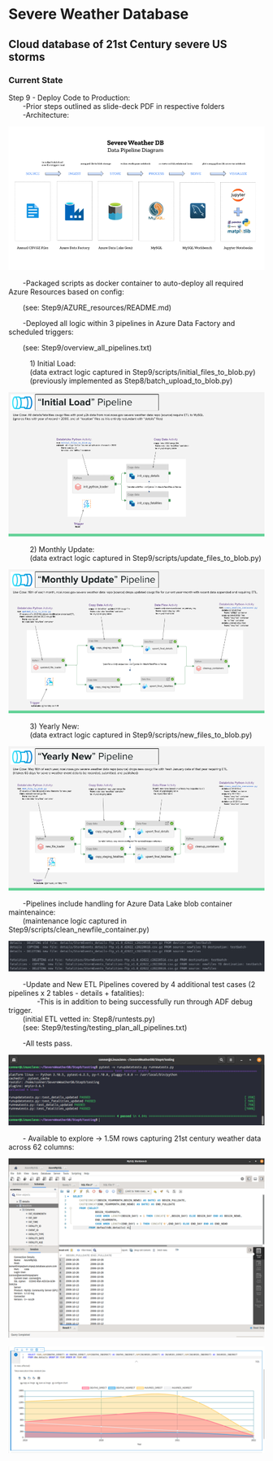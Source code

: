 # Severe Weather Database

## Cloud database of 21st Century severe US storms

### Current State

Step 9 - Deploy Code to Production:<br>
&emsp;&emsp;-Prior steps outlined as slide-deck PDF in respective folders<br>
&emsp;&emsp;-Architecture:<br>

![alt text](https://github.com/conner-mcnicholas/SevereWeatherDB/blob/main/Step7/diagram_formats/final_archdiagram_mod.png?raw=true)

&emsp;&emsp;-Packaged scripts as docker container to auto-deploy all required Azure Resources based on config:<br>

&emsp;&emsp;(see: Step9/AZURE_resources/README.md)<br>

&emsp;&emsp;-Deployed all logic within 3 pipelines in Azure Data Factory and scheduled triggers:<br>

&emsp;&emsp;(see: Step9/overview_all_pipelines.txt)<br>

&emsp;&emsp;&emsp;1) Initial Load: <br>
&emsp;&emsp;&emsp;(data extract logic captured in Step9/scripts/initial_files_to_blob.py)<br>
&emsp;&emsp;&emsp;(previously implemented as Step8/batch_upload_to_blob.py)<br>

![alt text](https://github.com/conner-mcnicholas/SevereWeatherDB/blob/main/Step9/imgs/initial_load.png?raw=true)<br>

&emsp;&emsp;&emsp;2) Monthly Update:<br>
&emsp;&emsp;&emsp;(data extract logic captured in Step9/scripts/update_files_to_blob.py)<br>

![alt text](https://github.com/conner-mcnicholas/SevereWeatherDB/blob/main/Step9/imgs/monthly_update.png?raw=true)<br>

&emsp;&emsp;&emsp;3) Yearly New:<br>
&emsp;&emsp;&emsp;(data extract logic captured in Step9/scripts/new_files_to_blob.py)<br>

![alt text](https://github.com/conner-mcnicholas/SevereWeatherDB/blob/main/Step9/imgs/yearly_new.png?raw=true)<br>

&emsp;&emsp;-Pipelines include handling for Azure Data Lake blob container maintenaince:<br>
&emsp;&emsp;(maintenance logic captured in Step9/scripts/clean_newfile_container.py)<br>

![alt text](https://github.com/conner-mcnicholas/SevereWeatherDB/blob/main/Step9/imgs/clean_containers_output.png?raw=true)<br>

&emsp;&emsp;-Update and New ETL Pipelines covered by 4 additional test cases (2 pipelines x 2 tables - details + fatalities):<br>
&emsp;&emsp;&emsp;&emsp;-This is in addition to being successfully run through ADF debug trigger.<br>
&emsp;&emsp;(initial ETL vetted in: Step8/runtests.py)<br>
&emsp;&emsp;(see: Step9/testing/testing_plan_all_pipelines.txt)<br>

&emsp;&emsp;-All tests pass.<br>

![alt text](https://github.com/conner-mcnicholas/SevereWeatherDB/blob/main/Step9/imgs/pipeline_test_success.png?raw=true)

&emsp;&emsp;- Available to explore -> 1.5M rows capturing 21st century weather data across 62 columns:<br>

![alt text](https://github.com/conner-mcnicholas/SevereWeatherDB/blob/main/Step8/imgs/mysqlworkbench_detdate.png?raw=true)

![alt text](https://github.com/conner-mcnicholas/SevereWeatherDB/blob/main/Step8/imgs/sanddance.png?raw=true)
